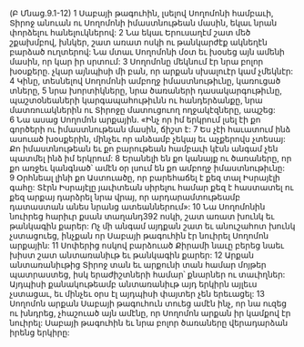 (Բ Մնաց.9.1-12)
1 Սաբայի թագուհին, լսելով Սողոմոնի համբաւի, Տիրոջ անուան ու Սողոմոնի իմաստնութեան մասին, եկաւ նրան փորձելու հանելուկներով: 2 Նա եկաւ Երուսաղէմ շատ մեծ շքախմբով, խնկեր, շատ առատ ոսկի ու թանկարժէք ակնեղէն բարձած ուղտերով: Նա մտաւ Սողոմոնի մօտ եւ խօսեց այն ամենի մասին, որ կար իր սրտում: 3 Սողոմոնը մեկնում էր նրա բոլոր խօսքերը. չկար այնպիսի մի բան, որ արքան սխալուէր կամ չմեկնէր: 4 Կինը, տեսնելով Սողոմոնի ամբողջ իմաստնութիւնը, կառուցած տները, 5 նրա խորտիկները, նրա ծառաների դասակարգութիւնը, պաշտօնեաների կարգապահութիւնն ու հանդերձանքը, նրա մատռուակներին ու Տիրոջը մատուցուող ողջակէզները, ապշեց: 6 Նա ասաց Սողոմոն արքային. «Ինչ որ իմ երկրում լսել էի քո գործերի ու իմաստնութեան մասին, ճիշտ է: 7 Ես չէի հաւատում ինձ ասուած խօսքերին, մինչեւ որ անձամբ չեկայ եւ աչքերովս չտեսայ: Քո իմաստնութեան եւ քո բարութեան համբաւի կէսն անգամ չեն պատմել ինձ իմ երկրում: 8 Երանելի են քո կանայք ու ծառաները, որ քո առջեւ կանգնած՝ ամէն օր լսում են քո ամբողջ իմաստնութիւնը: 9 Օրհնեալ լինի քո Աստուածը, որ բարեհաճել է քեզ տալ Իսրայէլի գահը: Տէրն Իսրայէլը յաւիտեան սիրելու համար քեզ է հաստատել ու քեզ արքայ դարձրել նրա վրայ, որ արդարամտութեամբ դատաստան անես նրանց ատեաններում»: 10 Նա Սողոմոնին նուիրեց հարիւր քսան տաղանդ392 ոսկի, շատ առատ խունկ եւ թանկագին քարեր: Ոչ մի անգամ այդքան շատ եւ անուշահոտ խունկ չստացուեց, ինչքան որ Սաբայի թագուհին էր նուիրել Սողոմոն արքային:
11 Սոփերից ոսկով բարձուած Քիրամի նաւը բերեց նաեւ խիստ շատ անտառանիւթ եւ թանկագին քարեր: 12 Արքան անտառանիւթից Տիրոջ տան եւ արքունի տան համար մոյթեր պատրաստեց, իսկ երաժիշտների համար՝ քնարներ ու տաւիղներ: Այդպիսի քանակութեամբ անտառանիւթ այդ երկիրն այլեւս չստացաւ, եւ մինչեւ օրս էլ այդպիսի փայտեր չեն երեւացել:
13 Սողոմոն արքան Սաբայի թագուհուն տուեց ամէն ինչ, որ նա ուզեց ու խնդրեց, չհաշուած այն ամէնը, որ Սողոմոն արքան իր կամքով էր նուիրել: Սաբայի թագուհին եւ նրա բոլոր ծառաները վերադարձան իրենց երկիրը:

